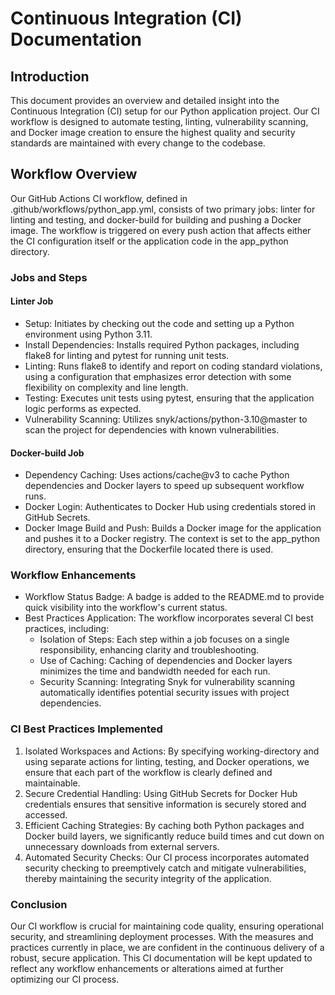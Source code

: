 # Continuous Integration (CI) Documentation

## Introduction

This document provides an overview and detailed insight into the Continuous Integration (CI) setup for our Python application project. Our CI workflow is designed to automate testing, linting, vulnerability scanning, and Docker image creation to ensure the highest quality and security standards are maintained with every change to the codebase.

## Workflow Overview

Our GitHub Actions CI workflow, defined in .github/workflows/python_app.yml, consists of two primary jobs: linter for linting and testing, and docker-build for building and pushing a Docker image. The workflow is triggered on every push action that affects either the CI configuration itself or the application code in the app_python directory.

### Jobs and Steps

#### Linter Job

- Setup: Initiates by checking out the code and setting up a Python environment using Python 3.11.
- Install Dependencies: Installs required Python packages, including flake8 for linting and pytest for running unit tests.
- Linting: Runs flake8 to identify and report on coding standard violations, using a configuration that emphasizes error detection with some flexibility on complexity and line length.
- Testing: Executes unit tests using pytest, ensuring that the application logic performs as expected.
- Vulnerability Scanning: Utilizes snyk/actions/python-3.10@master to scan the project for dependencies with known vulnerabilities.

#### Docker-build Job

- Dependency Caching: Uses actions/cache@v3 to cache Python dependencies and Docker layers to speed up subsequent workflow runs.
- Docker Login: Authenticates to Docker Hub using credentials stored in GitHub Secrets.
- Docker Image Build and Push: Builds a Docker image for the application and pushes it to a Docker registry. The context is set to the app_python directory, ensuring that the Dockerfile located there is used.

### Workflow Enhancements

- Workflow Status Badge: A badge is added to the README.md to provide quick visibility into the workflow's current status.
- Best Practices Application: The workflow incorporates several CI best practices, including:
  - Isolation of Steps: Each step within a job focuses on a single responsibility, enhancing clarity and troubleshooting.
  - Use of Caching: Caching of dependencies and Docker layers minimizes the time and bandwidth needed for each run.
  - Security Scanning: Integrating Snyk for vulnerability scanning automatically identifies potential security issues with project dependencies.

### CI Best Practices Implemented

1. Isolated Workspaces and Actions: By specifying working-directory and using separate actions for linting, testing, and Docker operations, we ensure that each part of the workflow is clearly defined and maintainable.
2. Secure Credential Handling: Using GitHub Secrets for Docker Hub credentials ensures that sensitive information is securely stored and accessed.
3. Efficient Caching Strategies: By caching both Python packages and Docker build layers, we significantly reduce build times and cut down on unnecessary downloads from external servers.
4. Automated Security Checks: Our CI process incorporates automated security checking to preemptively catch and mitigate vulnerabilities, thereby maintaining the security integrity of the application.

### Conclusion

Our CI workflow is crucial for maintaining code quality, ensuring operational security, and streamlining deployment processes. With the measures and practices currently in place, we are confident in the continuous delivery of a robust, secure application. This CI documentation will be kept updated to reflect any workflow enhancements or alterations aimed at further optimizing our CI process.
